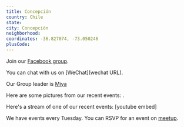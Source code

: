 ```yaml
---
title: Concepción
country: Chile
state: 
city: Concepción
neighborhood: 
coordinates: -36.827074, -73.050246
plusCode:
---
```

Join our [Facebook group](https://www.facebook.com/groups/free.code.camp.concepcion).

You can chat with us on [WeChat](wechat URL).

Our Group leader is [Miya](freecodecamp.org/miya)

Here are some pictures from our recent events:
![]().

Here's a stream of one of our recent events:
[youtube embed]

We have events every Tuesday. You can RSVP for an event on [meetup](meetupurl).
